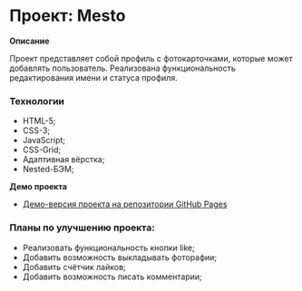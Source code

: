 # Проект: Mesto

**Описание**

Проект представляет собой профиль с фотокарточками, которые может добавлять пользователь. Реализована функциональность редактирования имени и статуса профиля.

### Технологии
* HTML-5;
* CSS-3;
* JavaScript;
* CSS-Grid;
* Адаптивная вёрстка;
* Nested-БЭМ;

**Демо проекта**

* [Демо-версия проекта на репозитории GitHub Pages](https://gitnikolas.github.io/mesto/)


### Планы по улучшению проекта:

* Реализовать функциональность кнопки like;
* Добавить возможность выкладывать фоторафии;
* Добавить счётчик лайков;
* Добавить возможность писать комментарии;



